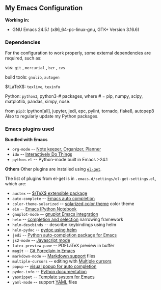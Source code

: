 ##  My Emacs Configuration

**Working in:**
* GNU Emacs 24.5.1 (x86_64-pc-linux-gnu, GTK+ Version 3.16.6)


### Dependencies

For the configuration to work properly, some external dependencies are required, such as:

vcs: `git` , `mercurial` , `bzr` , `cvs`

build tools: `gnulib`, `autogen`

$\LaTeX$: `texlive`, `texinfo` 

Python: `python3`, python3-# packages, where # = pip, numpy, scipy, matplotlib, pandas, simpy, nose.

from `pip3`:  ipython[all], jupyter, jedi, epc, pylint, tornado, flake8, autopep8
Also to regularly update my Python packages.


### Emacs plugins used

**Bundled with Emacs**
* `org-mode` -- [Note keeper, Organizer, Planner](http://orgmode.org/)
* `ido` -- [Interactively Do Things](http://www.emacswiki.org/emacs/InteractivelyDoThings)
* `python.el` -- Python-mode built in Emacs >24.1


**Others**
Other plugins are installed using
[`el-get`](https://github.com/dimitri/el-get).

The list of plugins from el-get is in `.emacs.d/settings/el-get-settings.el`, which are:

* `auctex` -- [$\TeX$ extensible package](https://www.gnu.org/software/auctex/)
* `auto-complete` -- [Emacs auto completion](https://github.com/auto-complete/auto-complete)
* `color-theme-solarized` -- [solarized color theme](http://ethanschoonover.com/solarized) color theme
* `ein` -- [Emacs IPython Notebook](https://github.com/millejoh/emacs-ipython-notebook)
* `gnuplot-mode` -- [gnuplot Emacs integration](https://github.com/bruceravel/gnuplot-mode)
* `helm` -- [completion and selection](https://github.com/emacs-helm/helm) narrowing framework
* `helm-descbinds` -- describe keybindings using helm
* `helm-pydoc` -- [pydoc using helm](https://github.com/syohex/emacs-helm-pydoc)
* `jedi` -- [Python auto-completion package for Emacs](http://tkf.github.io/emacs-jedi/latest/)
* `js2-mode` -- [Javascript mode](http://www.emacswiki.org/emacs/Js2Mode)
* `latex-preview-pane` -- PDFLaTeX preview in buffer 
* `magit` -- [Git Porcelain in Emacs](https://github.com/magit/magit)
* `markdown-mode` -- [Markdown support](http://daringfireball.net/projects/markdown/) files
* `multiple-cursors` -- editing with [Multiple cursors](https://github.com/magnars/multiple-cursors.el)
* `popup` -- [visual popup for auto completion](https://github.com/auto-complete/popup-el)
* `pydoc-info` -- [Python documentation](https://bitbucket.org/jonwaltman/pydoc-info/)
* `yasnippet` -- [Template system for Emacs](https://github.com/capitaomorte/yasnippet)
* `yaml-mode` -- support [YAML](https://github.com/yoshiki/yaml-mode) files
